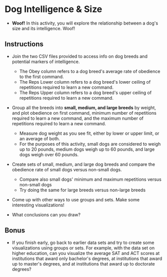 # Dog Intelligence & Size

* **Woof!** In this activity, you will explore the relationship between a dog's size and its intelligence. Woof!

## Instructions

* Join the two CSV files provided to access info on dog breeds and potential markers of intelligence.

  * The Obey column refers to a dog breed's average rate of obedience to the first command.
  * The Reps Lower column refers to a dog breed's lower ceiling of repetitions required to learn a new command.
  * The Reps Upper column refers to a dog breed's upper ceiling of repetitions required to learn a new command.

* Group all the breeds into **small, medium, and large breeds** by weight, and plot obedience on first command, minimum number of repetitions required to learn a new command, and the maximum number of repetitions required to learn a new command. 

  * Measure dog weight as you see fit, either by lower or upper limit, or an average of both.
  * For the purposes of this activity, small dogs are considered to weigh up to 20 pounds, medium dogs weigh up to 60 pounds, and large dogs weigh over 60 pounds.

* Create sets of small, medium, and large dog breeds and compare the obedience rate of small dogs versus non-small dogs.

  * Compare also small dogs' minimum and maximum repetitions versus non-small dogs
  * Try doing the same for large breeds versus non-large breeds

* Come up with other ways to use groups and sets. Make some interesting visualizations!

* What conclusions can you draw?

## Bonus

* If you finish early, go back to earlier data sets and try to create some visualizations using groups or sets. For example, with the data set on higher education, can you visualize the average SAT and ACT scores at institutions that award only bachelor's degrees, at institutions that award up to master's degrees, and at institutions that award up to doctorate degrees? 
